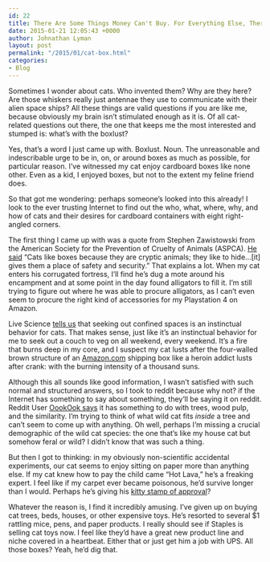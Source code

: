 ```yaml
---
id: 22
title: There Are Some Things Money Can't Buy. For Everything Else, There's a Cat in a Box.
date: 2015-01-21 12:05:43 +0000
author: Johnathan Lyman
layout: post
permalink: "/2015/01/cat-box.html"
categories:
- Blog
---
```

Sometimes I wonder about cats. Who invented them? Why are they here? Are those whiskers really just antennae they use to communicate with their alien space ships? All these things are valid questions if you are like me, because obviously my brain isn’t stimulated enough as it is. Of all cat-related questions out there, the one that keeps me the most interested and stumped is: what’s with the boxlust?

Yes, that’s a word I just came up with. Boxlust. Noun. The unreasonable and indescribable urge to be in, on, or around boxes as much as possible, for particular reason. I’ve witnessed my cat enjoy cardboard boxes like none other. Even as a kid, I enjoyed boxes, but not to the extent my feline friend does.

So that got me wondering: perhaps someone’s looked into this already! I look to the ever trusting Internet to find out the who, what, where, why, and how of cats and their desires for cardboard containers with eight right-angled corners.

The first thing I came up with was a quote from Stephen Zawistowski from the American Society for the Prevention of Cruelty of Animals (ASPCA). [He said][1] “Cats like boxes because they are cryptic animals; they like to hide…\[it\] gives them a place of safety and security.” That explains a lot. When my cat enters his corrugated fortress, I’ll find he’s dug a mote around his encampment and at some point in the day found alligators to fill it. I’m still trying to figure out where he was able to procure alligators, as I can’t even seem to procure the right kind of accessories for my Playstation 4 on Amazon.

Live Science [tells us][2] that seeking out confined spaces is an instinctual behavior for cats. That makes sense, just like it’s an instinctual behavior for me to seek out a couch to veg on all weekend, every weekend. It’s a fire that burns deep in my core, and I suspect my cat lusts after the four-walled brown structure of an [Amazon.com][3] shipping box like a heroin addict lusts after crank: with the burning intensity of a thousand suns.

Although this all sounds like good information, I wasn’t satisfied with such normal and structured answers, so I took to reddit because why not? if the Internet has something to say about something, they’ll be saying it on reddit. Reddit User [OookOok says][4] it has something to do with trees, wood pulp, and the similarity. I’m trying to think of what wild cat fits _inside_ a tree and can’t seem to come up with anything. Oh well, perhaps I’m missing a crucial demographic of the wild cat species: the one that’s like my house cat but somehow feral or wild? I didn’t know that was such a thing.

But then I got to thinking: in my obviously non-scientific accidental experiments, our cat seems to enjoy sitting on paper more than anything else. If my cat knew how to pay the child came “Hot Lava,” he’s a freaking expert. I feel like if my carpet ever became poisonous, he’d survive longer than I would. Perhaps he’s giving his [kitty stamp of approval][5]?

Whatever the reason is, I find it incredibly amusing. I’ve given up on buying cat trees, beds, houses, or other expensive toys. He’s resorted to several $1 rattling mice, pens, and paper products. I really should see if Staples is selling cat toys now. I feel like they’d have a great new product line and niche covered in a heartbeat. Either that or just get him a job with UPS. All those boxes? Yeah, he’d dig that.

[1]: http://www.businessinsider.com/why-do-cats-like-boxes-2013-6
[2]: http://www.livescience.com/45461-why-do-cats-like-boxes.html
[3]: http://Amazon.com
[4]: http://www.reddit.com/r/explainlikeimfive/comments/2fjma4/eli5_why_do_cats_like_boxes/ck9x5j7
[5]: http://www.reddit.com/r/explainlikeimfive/comments/2fjma4/eli5_why_do_cats_like_boxes/cka5hvk